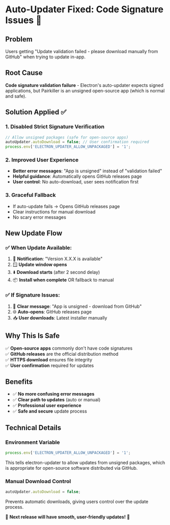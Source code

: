 # Auto-Updater Fixed: Code Signature Issues 🔧

## Problem
Users getting "Update validation failed - please download manually from GitHub" when trying to update in-app.

## Root Cause
**Code signature validation failure** - Electron's auto-updater expects signed applications, but Pairkiller is an unsigned open-source app (which is normal and safe).

## Solution Applied ✅

### 1. Disabled Strict Signature Verification
```javascript
// Allow unsigned packages (safe for open-source apps)
autoUpdater.autoDownload = false; // User confirmation required
process.env['ELECTRON_UPDATER_ALLOW_UNPACKAGED'] = '1';
```

### 2. Improved User Experience
- **Better error messages**: "App is unsigned" instead of "validation failed"
- **Helpful guidance**: Automatically opens GitHub releases page
- **User control**: No auto-download, user sees notification first

### 3. Graceful Fallback
- If auto-update fails → Opens GitHub releases page
- Clear instructions for manual download
- No scary error messages

## New Update Flow

### ✅ **When Update Available:**
1. 🔔 **Notification**: "Version X.X.X is available"
2. 🪟 **Update window opens** 
3. ⬇️ **Download starts** (after 2 second delay)
4. 📦 **Install when complete** OR fallback to manual

### ✅ **If Signature Issues:**
1. 💬 **Clear message**: "App is unsigned - download from GitHub"
2. 🌐 **Auto-opens**: GitHub releases page
3. 📥 **User downloads**: Latest installer manually

## Why This Is Safe

✅ **Open-source apps** commonly don't have code signatures  
✅ **GitHub releases** are the official distribution method  
✅ **HTTPS download** ensures file integrity  
✅ **User confirmation** required for updates  

## Benefits

- ✅ **No more confusing error messages**
- ✅ **Clear path to updates** (auto or manual)  
- ✅ **Professional user experience**
- ✅ **Safe and secure** update process

## Technical Details

### Environment Variable
```javascript
process.env['ELECTRON_UPDATER_ALLOW_UNPACKAGED'] = '1';
```
This tells electron-updater to allow updates from unsigned packages, which is appropriate for open-source software distributed via GitHub.

### Manual Download Control
```javascript
autoUpdater.autoDownload = false;
```
Prevents automatic downloads, giving users control over the update process.

🎯 **Next release will have smooth, user-friendly updates!** 🚀
